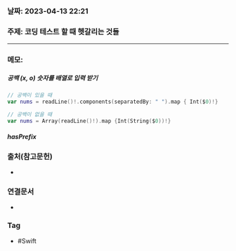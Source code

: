 ### 날짜: 2023-04-13 22:21

### 주제:  코딩 테스트 할 때 헷갈리는 것들
---
### 메모: 
##### 공백 (x, o) 숫자를 배열로 입력 받기
~~~ swift 
// 공백이 있을 때 
var nums = readLine()!.components(separatedBy: " ").map { Int($0)!}

// 공백이 없을 때
var nums = Array(readLine()!).map {Int(String($0))!}
~~~
##### hasPrefix 
### 출처(참고문헌) 
- 

### 연결문서 
- 

### Tag
- #Swift